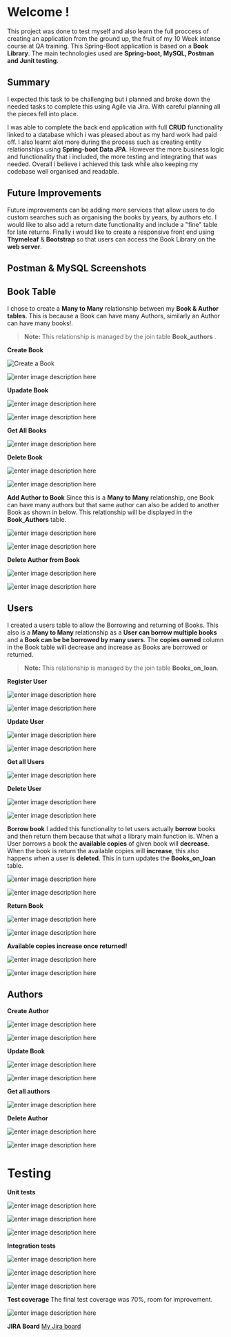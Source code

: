 
# Welcome !

This project was done to test myself and also learn the full proccess of creating an application from the ground up, the fruit of my 10 Week intense course at QA training. This Spring-Boot application is based on a **Book Library**.  The main technologies used are **Spring-boot, MySQL, Postman and Junit testing**.


## Summary
I expected this task to be challenging but i planned and broke down the needed tasks to complete this using Agile via Jira. With careful planning all the pieces fell into place.

I was able to complete the back end application with full **CRUD** functionality linked to a database which i was pleased about as my hard work had paid off. I also learnt alot more during the process such as creating entity relationships using **Spring-boot Data JPA**. However the more business logic and functionality that i included, the more testing and integrating that was needed. Overall i believe i achieved this task while also keeping my codebase well organised and readable. 



## Future Improvements

Future improvements can be adding more services that allow users to do custom searches such as organising the books by years, by authors etc. I would like to also add a return date functionality and include a "fine" table for late returns. Finally i would like to create a responsive front end using **Thymeleaf** & **Bootstrap** so that users can access the Book Library on the **web server**.

## Postman & MySQL Screenshots

## Book Table

I  chose to create a **Many to Many**  relationship between my **Book &  Author tables**. This is because a Book can have many Authors, similarly an Author can have many books!.
> **Note:**  This relationship is managed by the join table **Book_authors** .

**Create Book**

![Create a Book](https://user-images.githubusercontent.com/101958815/190919273-bca5d8e6-2511-4da5-a5fa-2fa3fde8ebdb.png)

![enter image description here](https://user-images.githubusercontent.com/101958815/190919274-32ded44b-7b52-41f3-a621-344b09ae946a.png)

**Upadate Book**

![enter image description here](https://user-images.githubusercontent.com/101958815/190919269-85cc44e3-f7dd-4411-95a8-9dc9e9bbf341.png)

![enter image description here](https://user-images.githubusercontent.com/101958815/190919270-2aaac31b-3f73-4305-85c3-7833b4281256.png)

**Get All Books**

![enter image description here](https://user-images.githubusercontent.com/101958815/190919267-6351d5e8-82a9-4feb-94a1-9b30fa5daaf7.png)


**Delete Book**

![enter image description here](https://user-images.githubusercontent.com/101958815/190919275-84baeb0e-3b93-4a3b-8724-e56b1fe8070a.png)

![enter image description here](https://user-images.githubusercontent.com/101958815/190919277-4f66c9cc-ba0c-4aae-9413-8c886695e620.png)

**Add Author to Book**
Since this is a **Many to Many** relationship, one Book can have many authors but that same author can also be added to another Book as shown in below. This relationship will be displayed in the **Book_Authors** table.

![enter image description here](https://user-images.githubusercontent.com/101958815/190919263-2667add8-0912-47dd-8e31-f5a8d4fe0760.png)

![enter image description here](https://user-images.githubusercontent.com/101958815/190919264-eea9512d-d5c6-4b23-9b49-4241c129edba.png)


**Delete Author from Book**

![enter image description here](https://user-images.githubusercontent.com/101958815/190919265-efad85f6-2f9f-4d17-8bd6-31447605873e.png)

![enter image description here](https://user-images.githubusercontent.com/101958815/190919266-189acbc8-a512-4efd-9920-2ced105c51d6.png)

## Users

I created a users table to allow the Borrowing and returning of Books. This also is a **Many to Many** relationship as a **User can borrow multiple books** and a **Book can be be borrowed by many users**. The **copies owned** column in the Book table will decrease and increase as Books are borrowed or returned.
> **Note:** This relationship is managed by the join table **Books_on_loan**. 

**Register User**

![enter image description here](https://user-images.githubusercontent.com/101958815/190919359-1996e00c-5d00-447c-948e-a9375cdbc8ab.png)


![enter image description here](https://user-images.githubusercontent.com/101958815/190919361-2d0be1a8-1e34-4716-a12a-d92b550aa81f.png)

**Update User**

![enter image description here](https://user-images.githubusercontent.com/101958815/190919364-4954f7c5-8529-43dd-b2db-7fac3c84e3dc.png)

![enter image description here](https://user-images.githubusercontent.com/101958815/190919366-971aec6d-52e6-4742-8d35-a6f35c4bb34c.png)

**Get all Users**

![enter image description here](https://user-images.githubusercontent.com/101958815/190919358-fdbca8e5-26bd-4c4e-9a45-4c966a7f27cc.png)

**Delete User**

![enter image description here](https://user-images.githubusercontent.com/101958815/190919362-957fef5c-bb12-4a65-a0ae-38b4cf78744f.png)

![enter image description here](https://user-images.githubusercontent.com/101958815/190919363-f8f87c09-55cc-4372-b672-5a14a24b2302.png)

**Borrow book**
I added this functionality to let users actually **borrow** books and then return them because that what a library main function is. When a User borrows a book the **available copies** of given book will **decrease**. When the book is return the available copies will **increase**, this also happens when a user is **deleted**. This in turn updates the **Books_on_loan** table. 


![enter image description here](https://user-images.githubusercontent.com/101958815/190919368-05b5c464-e42a-45d6-9dd9-335fbeec56d3.png)

![enter image description here](https://user-images.githubusercontent.com/101958815/190919369-3de65ccb-c974-49de-a825-d33a84f61f4e.png)


**Return Book**

![enter image description here](https://user-images.githubusercontent.com/101958815/190919353-b3b4d2a1-2ae9-46ce-a205-7d144b89d616.png)


![enter image description here](https://user-images.githubusercontent.com/101958815/190919356-64099f56-9d3d-42c7-8a3d-371a973597dd.png)

**Available copies increase once returned!**

![enter image description here](https://user-images.githubusercontent.com/101958815/190919355-d6e4ea35-2df0-4df4-9c44-13edacaa9eb7.png)


![enter image description here](https://user-images.githubusercontent.com/101958815/190919357-de02da27-cc76-4de8-ad57-5d5ce5ff29c2.png)

## Authors

**Create Author**

![enter image description here](https://user-images.githubusercontent.com/101958815/190919228-0de928a6-0149-4e49-8ef0-a3eda3697b08.png)

![enter image description here](https://user-images.githubusercontent.com/101958815/190919229-d6a6f9d5-9561-4878-a834-16d8e41ddd91.png)

**Update Book**

![enter image description here](https://user-images.githubusercontent.com/101958815/190919225-824d5b00-391b-4b3e-aecd-fbfc4eb9700b.png)

![enter image description here](https://user-images.githubusercontent.com/101958815/190919227-294b2d16-8aae-427b-af85-108cbdc4100b.png)

**Get all authors**

![enter image description here](https://user-images.githubusercontent.com/101958815/190919267-6351d5e8-82a9-4feb-94a1-9b30fa5daaf7.png)

**Delete Author**

![enter image description here](https://user-images.githubusercontent.com/101958815/190919222-b46db644-312f-4043-9314-416bb51b58ec.png)

![enter image description here](https://user-images.githubusercontent.com/101958815/190919223-8bfb0edf-73c8-4d8f-ad0a-7b25d8442974.png)

# Testing
**Unit tests**

![enter image description here](https://user-images.githubusercontent.com/101958815/190919322-cb6f9edc-dfa8-48f4-8187-a6ba02a4f803.png)

![enter image description here](https://user-images.githubusercontent.com/101958815/190919319-a8bb8a9e-983e-4007-8f59-897ee1f053bb.png)

![enter image description here](https://user-images.githubusercontent.com/101958815/190919321-4ffecd29-9463-4d97-81af-52789db84c97.png)

**Integration tests**

![enter image description here](https://user-images.githubusercontent.com/101958815/190919324-91e6da48-c27b-49c4-91f3-0abe04944534.png)

![enter image description here](https://user-images.githubusercontent.com/101958815/190919318-e5353fc2-e441-4918-bfd0-1bb7da269b9a.png)

![enter image description here](https://user-images.githubusercontent.com/101958815/190919323-c3177b56-dfee-4469-a463-7d1e304fee36.png)

**Test coverage**
The final test coverage was 70%, room for improvement.

![enter image description here](https://user-images.githubusercontent.com/101958815/190919320-074b4733-e2fa-4c43-9e28-b164ada11b1a.png)



**JIRA Board**
[My Jira board](https://libanabdirahman.atlassian.net/jira/software/projects/QFJPLA/boards/2)